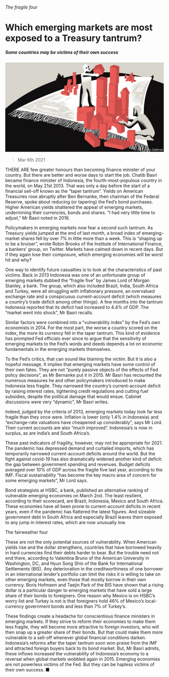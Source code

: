 ###### The fragile four

# Which emerging markets are most exposed to a Treasury tantrum? 

##### Some countries may be victims of their own success 

![image](images/20210306_FND000_0.jpg) 

> Mar 6th 2021 


THERE ARE few greater honours than becoming finance minister of your country. But there are better and worse days to start the job. Chatib Basri became finance minister of Indonesia, the fourth-most-populous country in the world, on May 21st 2013. That was only a day before the start of a financial sell-off known as the “taper tantrum”. Yields on American Treasuries rose abruptly after Ben Bernanke, then chairman of the Federal Reserve, spoke about reducing (or tapering) the Fed’s bond purchases. Higher American yields shattered the appeal of emerging markets, undermining their currencies, bonds and shares. “I had very little time to adjust,” Mr Basri noted in 2016.


Policymakers in emerging markets now fear a second such tantrum. As Treasury yields jumped at the end of last month, a broad index of emerging-market shares fell by over 7% in little more than a week. This is “shaping up to be a bruiser”, wrote Robin Brooks of the Institute of International Finance, a bankers’ group, on Twitter. Markets have calmed down in recent days. But if they again lose their composure, which emerging economies will be worst hit and why? 



One way to identify future casualties is to look at the characteristics of past victims. Back in 2013 Indonesia was one of an unfortunate group of emerging markets dubbed the “fragile five” by James Lord of Morgan Stanley, a bank. The group, which also included Brazil, India, South Africa and Turkey, were all struggling with inflationary pressure, an overvalued exchange rate and a conspicuous current-account deficit (which measures a country’s trade deficit among other things). A few months into the tantrum Indonesia reported that its deficit had increased to 4.4% of GDP. The “market went into shock”, Mr Basri recalls.


Similar factors were combined into a “vulnerability index” by the Fed’s own economists in 2014. For the most part, the worse a country scored on the index, the more its currency fell in the taper tantrum. This kind of evidence has prompted Fed officials ever since to argue that the sensitivity of emerging markets to the Fed’s words and deeds depends a lot on economic fundamentals in the emerging markets themselves. 


To the Fed’s critics, that can sound like blaming the victim. But it is also a hopeful message. It implies that emerging markets have some control of their own fates. They are not “purely passive objects of the effects of Fed policy decisions”, as Mr Bernanke put it in 2015. Mr Basri has recounted the numerous measures he and other policymakers introduced to make Indonesia less fragile. They narrowed the country’s current-account deficit by raising interest rates, tightening credit regulations and cutting fuel subsidies, despite the political damage that would ensue. Cabinet discussions were very “dynamic”, Mr Basri writes. 


Indeed, judged by the criteria of 2013, emerging markets today look far less fragile than they once were. Inflation is lower (only 1.4% in Indonesia) and “exchange-rate valuations have cheapened up considerably”, says Mr Lord. Their current accounts are also “much improved”. Indonesia’s is now in surplus, as are India’s and South Africa’s.


These past indicators of fragility, however, may not be appropriate for 2021. The pandemic has depressed demand and curtailed imports, which has temporarily narrowed current-account deficits around the world. But the fight against covid-19 has also dramatically widened another kind of deficit: the gap between government spending and revenues. Budget deficits averaged over 10% of GDP across the fragile five last year, according to the IMF. Fiscal sustainability “has become the key macro area of concern for some emerging markets”, Mr Lord says.


Bond strategists at HSBC, a bank, published an alternative ranking of vulnerable emerging economies on March 2nd. The least resilient, according to their scorecard, are Brazil, Indonesia, Mexico and South Africa. These economies have all been prone to current-account deficits in recent years, even if the pandemic has flattered the latest figures. And sizeable government debt in South Africa and especially Brazil leaves them exposed to any jump in interest rates, which are now unusually low.

The fairweather four


These are not the only potential sources of vulnerability. When American yields rise and the dollar strengthens, countries that have borrowed heavily in hard currencies find their debts harder to bear. But the trouble need not end there, according to Valentina Bruno of the American University in Washington, DC, and Hyun Song Shin of the Bank for International Settlements (BIS). Any deterioration in the creditworthiness of one borrower in an international lender’s portfolio can limit the risks it is willing to take on other emerging markets, even those that mostly borrow in their own currency. Boris Hofmann and Taejin Park of the BIS have shown that a rising dollar is a particular danger to emerging markets that have sold a large share of their bonds to foreigners. One reason why Mexico is on HSBC’s worry list and Turkey is not is that foreigners hold 46% of Mexico’s local-currency government bonds and less than 7% of Turkey’s.


These findings create a headache for conscientious finance ministers in emerging markets. If they strive to reform their economies to make them less fragile, they will become more attractive to foreign investors, who will then snap up a greater share of their bonds. But that could make them more vulnerable to a sell-off whenever global financial conditions darken. Indonesia’s reforms after the taper tantrum soon won praise from the IMF and attracted foreign buyers back to its bond market. But, Mr Basri admits, these inflows increased the vulnerability of Indonesia’s economy to a reversal when global markets wobbled again in 2015. Emerging economies are not powerless victims of the Fed. But they can be hapless victims of their own success. ■


